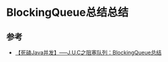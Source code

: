 # BlockingQueue总结总结


## 参考

- [【死磕Java并发】—–J.U.C之阻塞队列：BlockingQueue总结](http://cmsblogs.com/?p=2440)
